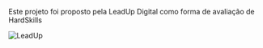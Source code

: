 Este projeto foi proposto pela LeadUp Digital como forma de avaliação de HardSkills

<img src="./src/assets/logoLeadUp" alt="LeadUp"/>
